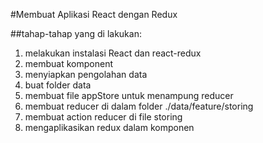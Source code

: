 #Membuat Aplikasi React dengan Redux

##tahap-tahap yang di lakukan:

1. melakukan instalasi React dan react-redux
2. membuat komponent
3. menyiapkan pengolahan data
4. buat folder data
5. membuat file appStore untuk menampung reducer
6. membuat reducer di dalam folder ./data/feature/storing
7. membuat action reducer di file storing
8. mengaplikasikan redux dalam komponen
